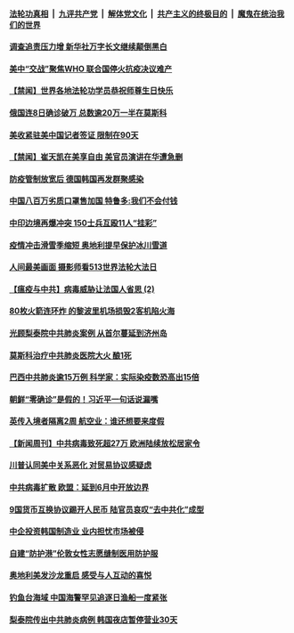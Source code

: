 ####  [法轮功真相](../../../../basic/blob/master/README.md?t=05110802) &nbsp;|&nbsp; [九评共产党](../../../../9ping.md/blob/master/README.md?t=05110802) &nbsp;|&nbsp; [解体党文化](../../../../jtdwh.md/blob/master/README.md?t=05110802)  &nbsp;|&nbsp; [共产主义的终极目的](../../../../gczydzjmd.md/blob/master/README.md?t=05110802) &nbsp;|&nbsp; [魔鬼在统治我们的世界](../../../../mgztzwmdsj.md/blob/master/README.md?t=05110802) 

#### [调查追责压力增 新华社万字长文继续颠倒黑白](../pages/prog202/a102843557.md?t=05110802) 

#### [美中“交战”聚焦WHO 联合国停火抗疫决议难产](../pages/prog202/a102843509.md?t=05110802) 


#### [【禁闻】世界各地法轮功学员恭祝师尊生日快乐](../pages/prog202/a102843547.md?t=05110802) 

#### [俄国连8日确诊破万 总数逾20万一半在莫斯科](../pages/prog202/a102843490.md?t=05110802) 

#### [美收紧驻美中国记者签证 限制在90天](../pages/prog202/a102843517.md?t=05110802) 

#### [【禁闻】崔天凯在美享自由 美官员演讲在华遭急删](../pages/prog202/a102843510.md?t=05110802) 

#### [防疫管制放宽后 德国韩国再发群聚感染](../pages/prog202/a102843467.md?t=05110802) 

#### [中国八百万劣质口罩售加国  特鲁多:我们不会付钱](../pages/prog202/a102843464.md?t=05110802) 

#### [中印边境再爆冲突 150士兵互殴11人“挂彩”](../pages/prog202/a102843443.md?t=05110802) 

#### [疫情冲击滑雪季缩短 奥地利提早保护冰川雪道](../pages/prog202/a102843429.md?t=05110802) 

#### [人间最美画面 摄影师看513世界法轮大法日](../pages/prog202/a102843351.md?t=05110802) 

#### [【瘟疫与中共】病毒威胁让法国人省思 (2)](../pages/prog202/a102843275.md?t=05110802) 

#### [80枚火箭连环炸 的黎波里机场损毁2客机陷火海](../pages/prog202/a102843264.md?t=05110802) 

#### [光顾梨泰院中共肺炎案例 从首尔蔓延到济州岛](../pages/prog202/a102843244.md?t=05110802) 

#### [莫斯科治疗中共肺炎医院大火 酿1死](../pages/prog202/a102843220.md?t=05110802) 

#### [巴西中共肺炎逾15万例 科学家：实际染疫数恐高出15倍](../pages/prog202/a102843145.md?t=05110802) 

#### [朝鲜“零确诊”是假的！习近平一句话说漏嘴](../pages/prog202/a102843121.md?t=05110802) 

#### [英传入境者隔离2周 航空业：谁还想要来度假](../pages/prog202/a102843131.md?t=05110802) 

#### [【新闻周刊】中共病毒致死超27万 欧洲陆续放松居家令](../pages/prog202/a102843043.md?t=05110802) 


#### [川普认同美中关系恶化 对贸易协议感疑虑](../pages/prog202/a102842985.md?t=05110802) 

#### [中共病毒扩散 欧盟：延到6月中开放边界](../pages/prog202/a102842847.md?t=05110802) 

#### [9国货币互换协议踢开人民币 陆官员哀叹“去中共化”成型](../pages/prog202/a102842942.md?t=05110802) 

#### [中企投资韩国制造业 业内担忧市场被侵](../pages/prog202/a102842907.md?t=05110802) 

#### [自建“防护港”伦敦女性志愿缝制医用防护服](../pages/prog202/a102842870.md?t=05110802) 

#### [奥地利美发沙龙重启 感受与人互动的喜悦](../pages/prog202/a102842873.md?t=05110802) 


#### [钓鱼台海域 中国海警罕见追逐日渔船一度紧张](../pages/prog202/a102842703.md?t=05110802) 

#### [梨泰院传出中共肺炎病例 韩国夜店暂停营业30天](../pages/prog202/a102842627.md?t=05110802) 

